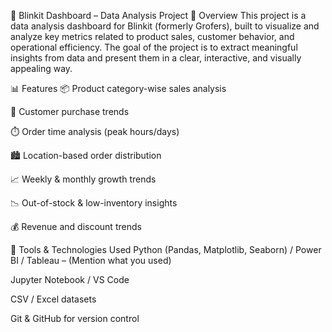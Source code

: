 🛒 Blinkit Dashboard – Data Analysis Project
📌 Overview
This project is a data analysis dashboard for Blinkit (formerly Grofers), built to visualize and analyze key metrics related to product sales, customer behavior, and operational efficiency. The goal of the project is to extract meaningful insights from data and present them in a clear, interactive, and visually appealing way.

📊 Features
📦 Product category-wise sales analysis

👥 Customer purchase trends

⏱️ Order time analysis (peak hours/days)

🏙️ Location-based order distribution

📈 Weekly & monthly growth trends

📉 Out-of-stock & low-inventory insights

💰 Revenue and discount trends

🧰 Tools & Technologies Used
Python (Pandas, Matplotlib, Seaborn) / Power BI / Tableau – (Mention what you used)

Jupyter Notebook / VS Code

CSV / Excel datasets

Git & GitHub for version control

